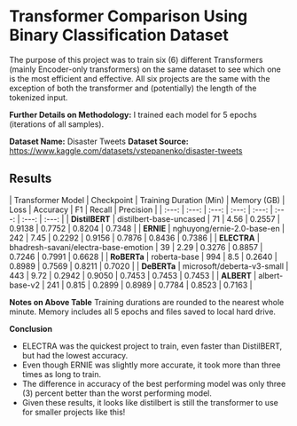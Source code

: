 # Transformer Comparison Using Binary Classification Dataset

The purpose of this project was to train six (6) different Transformers (mainly Encoder-only transformers) on the same dataset to see which one is the most efficient and effective. All six projects are the same with the exception of both the transformer and (potentially) the length of the tokenized input.

**Further Details on Methodology:** I trained each model for 5 epochs (iterations of all samples).

**Dataset Name:**  Disaster Tweets
**Dataset Source:** https://www.kaggle.com/datasets/vstepanenko/disaster-tweets

## Results

| Transformer Model | Checkpoint | Training Duration (Min) | Memory (GB) | Loss | Accuracy | F1 | Recall | Precision |
| :---: |  :---: |  :---: | :---: | :---: | :---: | :---: | :---: |
| **DistilBERT** | distilbert-base-uncased | 71 | 4.56 | 0.2557 | 0.9138 | 0.7752 | 0.8204 | 0.7348 |
| **ERNIE** | nghuyong/ernie-2.0-base-en | 242 | 7.45 | 0.2292 | 0.9156 | 0.7876 | 0.8436 | 0.7386 |
| **ELECTRA** | bhadresh-savani/electra-base-emotion | 39 | 2.29 | 0.3276 | 0.8857 | 0.7246 | 0.7991 | 0.6628 |
| **RoBERTa** | roberta-base | 994 | 8.5 | 0.2640 | 0.8989 | 0.7569 | 0.8211 | 0.7020 |
| **DeBERTa** | microsoft/deberta-v3-small | 443 | 9.72 | 0.2942 | 0.9050 | 0.7453 | 0.7453 | 0.7453 |
| **ALBERT** | albert-base-v2 | 241 | 0.815 | 0.2899 | 0.8989 | 0.7784 | 0.8523 | 0.7163 |

**Notes on Above Table** 
Training durations are rounded to the nearest whole minute. Memory includes all 5 epochs and files saved to local hard drive.

**Conclusion** 
- ELECTRA was the quickest project to train, even faster than DistilBERT, but had the lowest accuracy.
- Even though ERNIE was slightly more accurate, it took more than three times as long to train.
- The difference in accuracy of the best performing model was only three (3) percent better than the worst performing model.
- Given these results, it looks like distilbert is still the transformer to use for smaller projects like this!